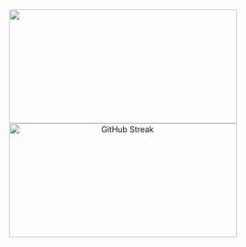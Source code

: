 <div align="center">
  <img align="center" width="400px" height="200px" src="https://github-readme-stats-sigma-five.vercel.app/api?username=olivenbarcelon&theme=merko&show_icons=true&hide_border=true&count_private=true" />
  
  <img align="center" width="400px" height="200px" src="https://github-readme-streak-stats.herokuapp.com?user=olivenbarcelon&theme=merko&hide_border=true&date_format=%5BY.%5Dn.j" alt="GitHub Streak" />
</div>
